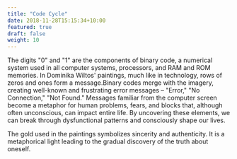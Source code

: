 ```yaml
---
title: "Code Cycle"
date: 2018-11-28T15:15:34+10:00
featured: true
draft: false
weight: 10
---
```


The digits "0" and "1" are the components of binary code, a numerical system used in all computer systems, processors, and RAM and ROM memories. In Dominika Wiltos' paintings, much like in technology, rows of zeros and ones form a message.Binary codes merge with the imagery, creating well-known and frustrating error messages – "Error," "No Connection," "Not Found." Messages familiar from the computer screen become a metaphor for human problems, fears, and blocks that, although often unconscious, can impact entire life. By uncovering these elements, we can break through dysfunctional patterns and consciously shape our lives.
 
The gold used in the paintings symbolizes sincerity and authenticity. It is a metaphorical light leading to the gradual discovery of the truth about oneself.
